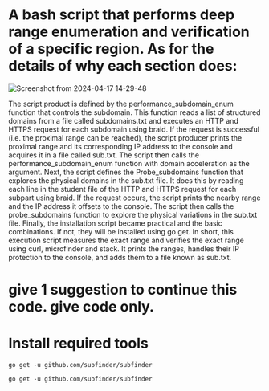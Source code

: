 <h1>A bash script that performs deep range enumeration and verification of a specific region. As for the details of why each section does:</h1>


![Screenshot from 2024-04-17 14-29-48](https://github.com/0x3f3c/subdomains/assets/154844497/4cf5da60-30a2-4d5a-9c06-c78a556d63a9)

The script product is defined by the performance_subdomain_enum function that controls the subdomain. This function reads a list of structured domains from a file called subdomains.txt and executes an HTTP and HTTPS request for each subdomain using braid. If the request is successful (i.e. the proximal range can be reached), the script producer prints the proximal range and its corresponding IP address to the console and acquires it in a file called sub.txt.
The script then calls the performance_subdomain_enum function with domain acceleration as the argument.
Next, the script defines the Probe_subdomains function that explores the physical domains in the sub.txt file. It does this by reading each line in the student file of the HTTP and HTTPS request for each subpart using braid. If the request occurs, the script prints the nearby range and the IP address it offsets to the console.
The script then calls the probe_subdomains function to explore the physical variations in the sub.txt file.
Finally, the installation script became practical and the basic combinations. If not, they will be installed using go get.
In short, this execution script measures the exact range and verifies the exact range using curl, microfinder and stack. It prints the ranges, handles their IP protection to the console, and adds them to a file known as sub.txt.

<h1>give 1 suggestion to continue this code. give code only.</h1>

# Install required tools
```
go get -u github.com/subfinder/subfinder
```
```
go get -u github.com/subfinder/subfinder
```


